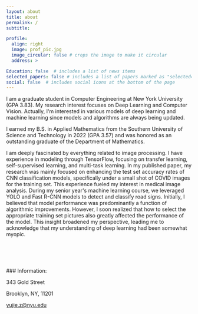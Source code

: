 ```yaml
---
layout: about
title: about
permalink: /
subtitle: 

profile:
  align: right
  image: prof_pic.jpg
  image_circular: false # crops the image to make it circular
  address: >

Education: false  # includes a list of news items
selected_papers: false # includes a list of papers marked as "selected={true}"
social: false  # includes social icons at the bottom of the page
---
```


I am a graduate student in Computer Engineering at New York University (GPA 3.83). My research interest focuses on Deep Learning and Computer Vision. Actually, I'm interested in various models of deep learning and machine learning since models and algorithms are always being updated.

I earned my B.S. in Applied Mathematics from the Southern University of Science and Technology in 2022 (GPA 3.57) and was honored as an outstanding graduate of the Department of Mathematics.

I am deeply fascinated by everything related to image processing. I have experience in modeling through TensorFlow, focusing on transfer learning, self-supervised learning, and multi-task learning. In my published paper, my research was mainly focused on enhancing the test set accuracy rates of CNN classification models, specifically under a small shot of COVID images for the training set. This experience fueled my interest in medical image analysis. During my senior year's machine learning course, we leveraged YOLO and Fast R-CNN models to detect and classify road signs. Initially, I believed that model performance was predominantly a function of algorithmic improvements. However, I soon realized that how to select the appropriate training set pictures also greatly affected the performance of the model. This insight broadened my perspective, leading me to acknowledge that my understanding of deep learning had been somewhat myopic.




<br/>
<br/>
<br/>
<br/>
### Information:

  343 Gold Street

  Brooklyn, NY, 11201

  yujie.z@nyu.edu
